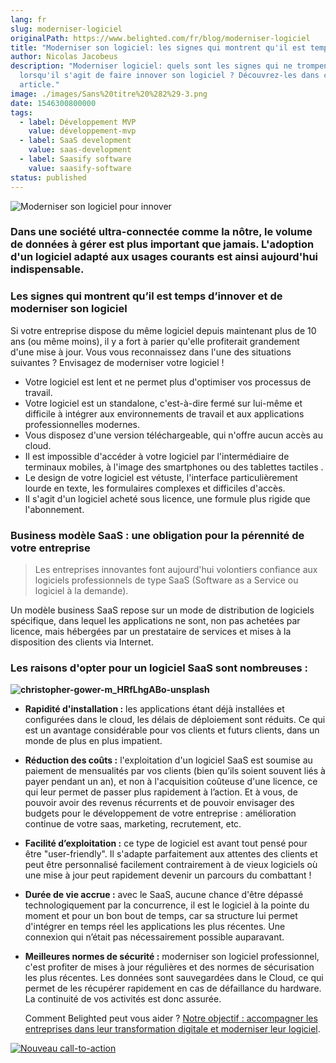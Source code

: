 ```yaml
---
lang: fr
slug: moderniser-logiciel
originalPath: https://www.belighted.com/fr/blog/moderniser-logiciel
title: "Moderniser son logiciel: les signes qui montrent qu'il est temps d'innover"
author: Nicolas Jacobeus
description: "Moderniser logiciel: quels sont les signes qui ne trompent
  lorsqu'il s'agit de faire innover son logiciel ? Découvrez-les dans cet
  article."
image: ./images/Sans%20titre%20%282%29-3.png
date: 1546300800000
tags:
  - label: Développement MVP
    value: développement-mvp
  - label: SaaS development
    value: saas-development
  - label: Saasify software
    value: saasify-software
status: published
---
```

![Moderniser son logiciel pour innover](https://www.belighted.com/hs-fs/hubfs/Sans%20titre%20(2)-3.png?width=1200&name=Sans%20titre%20(2)-3.png)

### Dans une société ultra-connectée comme la nôtre, le volume de données à gérer est plus important que jamais. L'adoption d'un logiciel adapté aux usages courants est ainsi aujourd'hui indispensable.

### **Les signes qui montrent qu’il est temps d’innover et de moderniser son logiciel**

Si votre entreprise dispose du même logiciel depuis maintenant plus de 10 ans (ou même moins), il y a fort à parier qu'elle profiterait grandement d'une mise à jour. Vous vous reconnaissez dans l'une des situations suivantes ? Envisagez de moderniser votre logiciel !

*   Votre logiciel est lent et ne permet plus d'optimiser vos processus de travail.
*   Votre logiciel est un standalone, c'est-à-dire fermé sur lui-même et difficile à intégrer aux environnements de travail et aux applications professionnelles modernes.
*   Vous disposez d'une version téléchargeable, qui n'offre aucun accès au cloud. 
*   Il est impossible d'accéder à votre logiciel par l'intermédiaire de terminaux mobiles, à l'image des smartphones ou des tablettes tactiles .
*   Le design de votre logiciel est vétuste, l'interface particulièrement lourde en texte, les formulaires complexes et difficiles d'accès.
*   Il s'agit d'un logiciel acheté sous licence, une formule plus rigide que l'abonnement.

### **Business modèle SaaS : une obligation pour la pérennité de votre entreprise** 

> Les entreprises innovantes font aujourd'hui volontiers confiance aux logiciels professionnels de type SaaS (Software as a Service ou logiciel à la demande).

Un modèle business SaaS repose sur un mode de distribution de logiciels spécifique, dans lequel les applications ne sont, non pas achetées par licence, mais hébergées par un prestataire de services et mises à la disposition des clients via Internet. 

### **Les raisons d'opter pour un logiciel SaaS sont nombreuses :**

**![christopher-gower-m_HRfLhgABo-unsplash](https://www.belighted.com/hs-fs/hubfs/christopher-gower-m_HRfLhgABo-unsplash.jpg?width=536&name=christopher-gower-m_HRfLhgABo-unsplash.jpg)**

*   **Rapidité d'installation :** les applications étant déjà installées et configurées dans le cloud, les délais de déploiement sont réduits. Ce qui est un avantage considérable pour vos clients et futurs clients, dans un monde de plus en plus impatient.  
      
    
*   **Réduction des coûts :** l'exploitation d'un logiciel SaaS est soumise au paiement de mensualités par vos clients (bien qu’ils soient souvent liés à payer pendant un an), et non à l'acquisition coûteuse d'une licence, ce qui leur permet de passer plus rapidement à l’action. Et à vous, de pouvoir avoir des revenus récurrents et de pouvoir envisager des budgets pour le développement de votre entreprise : amélioration continue de votre saas, marketing, recrutement, etc.  
      
    
*   **Facilité d’exploitation :** ce type de logiciel est avant tout pensé pour être "user-friendly". Il s'adapte parfaitement aux attentes des clients et peut être personnalisé facilement contrairement à de vieux logiciels où une mise à jour peut rapidement devenir un parcours du combattant !  
      
    
*   **Durée de vie accrue :** avec le SaaS, aucune chance d'être dépassé technologiquement par la concurrence, il est le logiciel à la pointe du moment et pour un bon bout de temps, car sa structure lui permet d'intégrer en temps réel les applications les plus récentes. Une connexion qui n’était pas nécessairement possible auparavant.  
      
    
*   **Meilleures normes de sécurité :** moderniser son logiciel professionnel, c'est profiter de mises à jour régulières et des normes de sécurisation les plus récentes. Les données sont sauvegardées dans le Cloud, ce qui permet de les récupérer rapidement en cas de défaillance du hardware. La continuité de vos activités est donc assurée.  
      
    Comment Belighted peut vous aider ? [Notre objectif : accompagner les entreprises dans leur transformation digitale et moderniser leur logiciel](/fr/evaluation-developpement-produit). 

[![Nouveau call-to-action](https://no-cache.hubspot.com/cta/default/1684659/efa19144-ba00-4802-bd26-7c27dbad25ab.png)](https://cta-redirect.hubspot.com/cta/redirect/1684659/efa19144-ba00-4802-bd26-7c27dbad25ab)